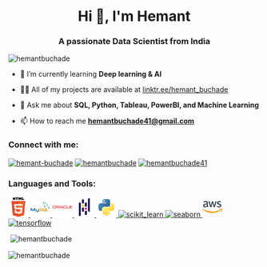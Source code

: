 <h1 align="center">Hi 👋, I'm Hemant </h1>
<h3 align="center">A passionate Data Scientist from India
</h3>

<p align="left"> <img src="https://komarev.com/ghpvc/?username=hemantbuchade&label=Profile%20views&color=0e75b6&style=flat" alt="hemantbuchade" /> </p>

- 🌱 I’m currently learning **Deep learning & AI**

- 👨‍💻 All of my projects are available at [linktr.ee/hemant_buchade](linktr.ee/hemant_buchade)

- 💬 Ask me about **SQL, Python, Tableau, PowerBI, and Machine Learning**

- 📫 How to reach me **hemantbuchade41@gmail.com**

<h3 align="left">Connect with me:</h3>
<p align="left">
<a href="https://linkedin.com/in/hemant-buchade" target="blank"><img align="center" src="https://raw.githubusercontent.com/rahuldkjain/github-profile-readme-generator/master/src/images/icons/Social/linked-in-alt.svg" alt="hemant-buchade" height="30" width="40" /></a>
<a href="https://kaggle.com/hemantbuchade" target="blank"><img align="center" src="https://raw.githubusercontent.com/rahuldkjain/github-profile-readme-generator/master/src/images/icons/Social/kaggle.svg" alt="hemantbuchade" height="30" width="40" /></a>
<a href="https://www.hackerrank.com/hemantbuchade41" target="blank"><img align="center" src="https://raw.githubusercontent.com/rahuldkjain/github-profile-readme-generator/master/src/images/icons/Social/hackerrank.svg" alt="hemantbuchade41" height="30" width="40" /></a>
</p>

<h3 align="left">Languages and Tools:</h3>
<p align="left"> <a href="https://www.w3.org/html/" target="_blank" rel="noreferrer"> <img src="https://raw.githubusercontent.com/devicons/devicon/master/icons/html5/html5-original-wordmark.svg" alt="html5" width="40" height="40"/> </a> <a href="https://www.mysql.com/" target="_blank" rel="noreferrer"> <img src="https://raw.githubusercontent.com/devicons/devicon/master/icons/mysql/mysql-original-wordmark.svg" alt="mysql" width="40" height="40"/> </a> <a href="https://www.oracle.com/" target="_blank" rel="noreferrer"> <img src="https://raw.githubusercontent.com/devicons/devicon/master/icons/oracle/oracle-original.svg" alt="oracle" width="40" height="40"/> </a> <a href="https://pandas.pydata.org/" target="_blank" rel="noreferrer"> <img src="https://raw.githubusercontent.com/devicons/devicon/2ae2a900d2f041da66e950e4d48052658d850630/icons/pandas/pandas-original.svg" alt="pandas" width="40" height="40"/> </a> <a href="https://www.python.org" target="_blank" rel="noreferrer"> <img src="https://raw.githubusercontent.com/devicons/devicon/master/icons/python/python-original.svg" alt="python" width="40" height="40"/> </a> <a href="https://scikit-learn.org/" target="_blank" rel="noreferrer"> <img src="https://upload.wikimedia.org/wikipedia/commons/0/05/Scikit_learn_logo_small.svg" alt="scikit_learn" width="40" height="40"/> </a> <a href="https://seaborn.pydata.org/" target="_blank" rel="noreferrer"> <img src="https://seaborn.pydata.org/_images/logo-mark-lightbg.svg" alt="seaborn" width="40" height="40"/> </a> <a href="https://aws.amazon.com" target="_blank" rel="noreferrer"> <img src="https://raw.githubusercontent.com/devicons/devicon/master/icons/amazonwebservices/amazonwebservices-original-wordmark.svg" alt="aws" width="40" height="40"/> </a> <a href="https://www.tensorflow.org" target="_blank" rel="noreferrer"> <img src="https://www.vectorlogo.zone/logos/tensorflow/tensorflow-icon.svg" alt="tensorflow" width="40" height="40"/> </a></p>


<p>&nbsp;<img align="center" src="https://github-readme-stats.vercel.app/api?username=hemantbuchade&show_icons=true&locale=en" alt="hemantbuchade" /></p>

<p><img align="center" src="https://github-readme-streak-stats.herokuapp.com/?user=hemantbuchade&" alt="hemantbuchade" /></p>
